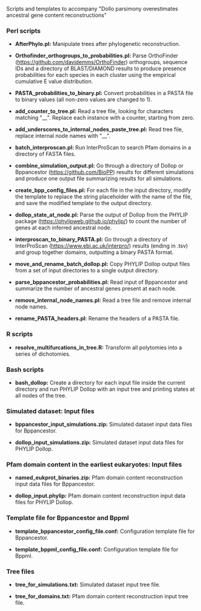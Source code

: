 Scripts and templates to accompany "Dollo parsimony overestimates ancestral gene content reconstructions"

### Perl scripts

- **AfterPhylo.pl:** Manipulate trees after phylogenetic reconstruction.

- **Orthofinder_orthogroups_to_probabilities.pl:** Parse OrthoFinder (https://github.com/davidemms/OrthoFinder) orthogroups, sequence IDs and a directory of BLAST/DIAMOND results to produce presence probabilities for each species in each cluster using the empirical cumulative E value distribution.

- **PASTA_probabilities_to_binary.pl:** Convert probabilities in a PASTA file to binary values (all non-zero values are changed to 1).

- **add_counter_to_tree.pl:** Read a tree file, looking for characters matching "__". Replace each instance with a counter, starting from zero.

- **add_underscores_to_internal_nodes_paste_tree.pl:** Read tree file, replace internal node names with "__".

- **batch_interproscan.pl:** Run InterProScan to search Pfam domains in a directory of FASTA files.

- **combine_simulation_output.pl:** Go through a directory of Dollop or Bppancestor (https://github.com/BioPP) results for different simulations and produce one output file summarizing results for all simulations.

- **create_bpp_config_files.pl:** For each file in the input directory, modify the template to replace the string placeholder with the name of the file, and save the modified template to the output directory.

- **dollop_state_at_node.pl:** Parse the output of Dollop from the PHYLIP package (https://phylipweb.github.io/phylip/) to count the number of genes at each inferred ancestral node.

- **interproscan_to_binary_PASTA.pl:** Go through a directory of InterProScan (https://www.ebi.ac.uk/interpro/) results (ending in .tsv) and group together domains, outputting a binary PASTA format.

- **move_and_rename_batch_dollop.pl:** Copy PHYLIP Dollop output files from a set of input directories to a single output directory.

- **parse_bppancestor_probabilities.pl:** Read input of Bppancestor and summarize the number of ancestral genes present at each node.

- **remove_internal_node_names.pl:** Read a tree file and remove internal node names.

- **rename_PASTA_headers.pl:** Rename the headers of a PASTA file.

### R scripts

- **resolve_multifurcations_in_tree.R:** Transform all polytomies into a series of dichotomies. 

### Bash scripts

- **bash_dollop:** Create a directory for each input file inside the current directory and run PHYLIP Dollop with an input tree and printing states at all nodes of the tree.

### Simulated dataset: Input files 

- **bppancestor_input_simulations.zip:** Simulated dataset input data files for Bppancestor.

- **dollop_input_simulations.zip:**  Simulated dataset input data files for PHYLIP Dollop.

### Pfam domain content in the earliest eukaryotes: Input files

- **named_eukprot_binaries.zip:** Pfam domain content reconstruction input data files for Bppancestor.

- **dollop_input.phylip:** Pfam domain content reconstruction input data files for PHYLIP Dollop.

### Template file for Bppancestor and Bppml

- **template_bppancestor_config_file.conf:** Configuration template file for Bppancestor.

- **template_bppml_config_file.conf:** Configuration template file for Bppml.

### Tree files

- **tree_for_simulations.txt:** Simulated dataset input tree file.

- **tree_for_domains.txt:**  Pfam domain content reconstruction input tree file.
